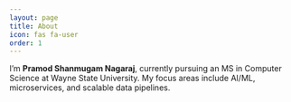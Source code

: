 ```yaml
---
layout: page
title: About
icon: fas fa-user
order: 1
---
```


I’m **Pramod Shanmugam Nagaraj**, currently pursuing an MS in Computer Science at Wayne State University. 
My focus areas include AI/ML, microservices, and scalable data pipelines.
